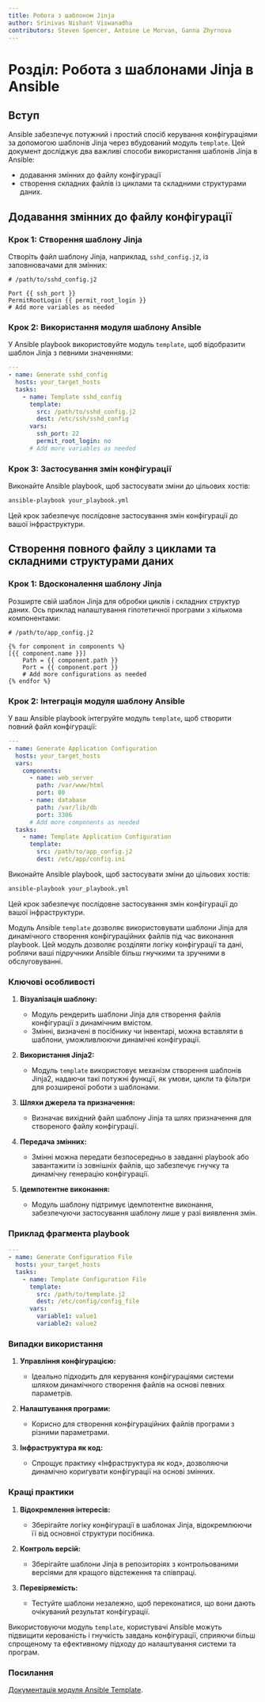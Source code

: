 ```yaml
---
title: Робота з шаблоном Jinja
author: Srinivas Nishant Viswanadha
contributors: Steven Spencer, Antoine Le Morvan, Ganna Zhyrnova
---
```


# Розділ: Робота з шаблонами Jinja в Ansible

## Вступ

Ansible забезпечує потужний і простий спосіб керування конфігураціями за допомогою шаблонів Jinja через вбудований модуль `template`. Цей документ досліджує два важливі способи використання шаблонів Jinja в Ansible:

- додавання змінних до файлу конфігурації
- створення складних файлів із циклами та складними структурами даних.

## Додавання змінних до файлу конфігурації

### Крок 1: Створення шаблону Jinja

Створіть файл шаблону Jinja, наприклад, `sshd_config.j2`, із заповнювачами для змінних:

```jinja
# /path/to/sshd_config.j2

Port {{ ssh_port }}
PermitRootLogin {{ permit_root_login }}
# Add more variables as needed
```

### Крок 2: Використання модуля шаблону Ansible

У Ansible playbook використовуйте модуль `template`, щоб відобразити шаблон Jinja з певними значеннями:

```yaml
---
- name: Generate sshd_config
  hosts: your_target_hosts
  tasks:
    - name: Template sshd_config
      template:
        src: /path/to/sshd_config.j2
        dest: /etc/ssh/sshd_config
      vars:
        ssh_port: 22
        permit_root_login: no
      # Add more variables as needed
```

### Крок 3: Застосування змін конфігурації

Виконайте Ansible playbook, щоб застосувати зміни до цільових хостів:

```bash
ansible-playbook your_playbook.yml
```

Цей крок забезпечує послідовне застосування змін конфігурації до вашої інфраструктури.

## Створення повного файлу з циклами та складними структурами даних

### Крок 1: Вдосконалення шаблону Jinja

Розширте свій шаблон Jinja для обробки циклів і складних структур даних. Ось приклад налаштування гіпотетичної програми з кількома компонентами:

```jinja
# /path/to/app_config.j2

{% for component in components %}
[{{ component.name }}]
    Path = {{ component.path }}
    Port = {{ component.port }}
    # Add more configurations as needed
{% endfor %}
```

### Крок 2: Інтеграція модуля шаблону Ansible

У ваш Ansible playbook інтегруйте модуль `template`, щоб створити повний файл конфігурації:

```yaml
---
- name: Generate Application Configuration
  hosts: your_target_hosts
  vars:
    components:
      - name: web_server
        path: /var/www/html
        port: 80
      - name: database
        path: /var/lib/db
        port: 3306
      # Add more components as needed
  tasks:
    - name: Template Application Configuration
      template:
        src: /path/to/app_config.j2
        dest: /etc/app/config.ini
```

Виконайте Ansible playbook, щоб застосувати зміни до цільових хостів:

```bash
ansible-playbook your_playbook.yml
```

Цей крок забезпечує послідовне застосування змін конфігурації до вашої інфраструктури.

Модуль Ansible `template` дозволяє використовувати шаблони Jinja для динамічного створення конфігураційних файлів під час виконання playbook. Цей модуль дозволяє розділяти логіку конфігурації та дані, роблячи ваші підручники Ansible більш гнучкими та зручними в обслуговуванні.

### Ключові особливості

1. **Візуалізація шаблону:**
   - Модуль рендерить шаблони Jinja для створення файлів конфігурації з динамічним вмістом.
   - Змінні, визначені в посібнику чи інвентарі, можна вставляти в шаблони, уможливлюючи динамічні конфігурації.

2. **Використання Jinja2:**
   - Модуль `template` використовує механізм створення шаблонів Jinja2, надаючи такі потужні функції, як умови, цикли та фільтри для розширеної роботи з шаблонами.

3. **Шляхи джерела та призначення:**
   - Визначає вихідний файл шаблону Jinja та шлях призначення для створеного файлу конфігурації.

4. **Передача змінних:**
   - Змінні можна передати безпосередньо в завданні playbook або завантажити із зовнішніх файлів, що забезпечує гнучку та динамічну генерацію конфігурації.

5. **Ідемпотентне виконання:**
   - Модуль шаблону підтримує ідемпотентне виконання, забезпечуючи застосування шаблону лише у разі виявлення змін.

### Приклад фрагмента playbook

```yaml
---
- name: Generate Configuration File
  hosts: your_target_hosts
  tasks:
    - name: Template Configuration File
      template:
        src: /path/to/template.j2
        dest: /etc/config/config_file
      vars:
        variable1: value1
        variable2: value2
```

### Випадки використання

1. **Управління конфігурацією:**
   - Ідеально підходить для керування конфігураціями системи шляхом динамічного створення файлів на основі певних параметрів.

2. **Налаштування програми:**
   - Корисно для створення конфігураційних файлів програми з різними параметрами.

3. **Інфраструктура як код:**
   - Спрощує практику «Інфраструктура як код», дозволяючи динамічно коригувати конфігурації на основі змінних.

### Кращі практики

1. **Відокремлення інтересів:**
   - Зберігайте логіку конфігурації в шаблонах Jinja, відокремлюючи її від основної структури посібника.

2. **Контроль версій:**
   - Зберігайте шаблони Jinja в репозиторіях з контрольованими версіями для кращого відстеження та співпраці.

3. **Перевіряемість:**
   - Тестуйте шаблони незалежно, щоб переконатися, що вони дають очікуваний результат конфігурації.

Використовуючи модуль `template`, користувачі Ansible можуть підвищити керованість і гнучкість завдань конфігурації, сприяючи більш спрощеному та ефективному підходу до налаштування системи та програм.

### Посилання

[Документація модуля Ansible Template](https://docs.ansible.com/ansible/latest/collections/ansible/builtin/template_module.html).
